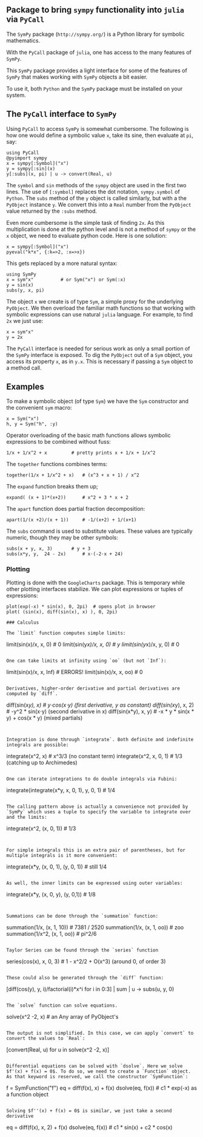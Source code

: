 ## Package to bring `sympy` functionality into `julia` via `PyCall`

The `SymPy` package  (`http://sympy.org/`)  is a Python library for symbolic mathematics. 

With the `PyCall` package of `julia`, one has access to the many features of `SymPy`. 

This `SymPy` package provides a light interface for some of the features of `SymPy` that makes working with `SymPy` objects a bit easier.

To use it, both `Python` and the `SymPy` package must be installed on your system.


## The `PyCall` interface to `SymPy`

Using `PyCall` to access `SymPy` is somewhat cumbersome. The following is how one would define a symbolic value `x`, take its sine, then evaluate at `pi`, say:

```
using PyCall
@pyimport sympy
x = sympy[:Symbol]("x")
y = sympy[:sin](x)
y[:subs](x, pi) | u -> convert(Real, u)
```

The `symbol` and `sin` methods of the `sympy` object are used in the first two lines. The use of `[:symbol]` replaces the dot notation, `sympy.symbol` of `Python`. The `subs` method of the `y` object is called similarly, but with a the `PyObject` instance `y`. We convert this into a `Real` number from the `PyObject` value returned by the `:subs` method.


Even more cumbersome is the simple task of finding `2x`. As this multiplication is done at the python level and is not a method of `sympy` or the `x` object, we need to evaluate python code. Here is one solution:

```
x = sympy[:Symbol]("x")
pyeval("k*x", {:k=>2, :x=>x})
```

This gets replaced by a more natural syntax:

```
using SymPy
x = sym"x"			# or Sym("x") or Sym(:x)
y = sin(x)
subs(y, x, pi)
```

The object `x` we create is of type `Sym`, a simple proxy for the underlying `PyObject`. We then overload the familiar math functions so that working with symbolic expressions can use natural `julia` language. For example, to find `2x` we just use:

```
x = sym"x"
y = 2x
```

The `PyCall` interface is needed for serious work as only a small portion of the `SymPy` interface is exposed.  To dig the `PyObject` out of a `Sym` object, you access its property `x`, as in `y.x`. This is necessary if passing a `Sym` object to a method call.

## Examples

To make a symbolic object (of type `Sym`) we have the `Sym` constructor and the convenient `sym` macro:

```
x = Sym("x")
h, y = Sym("h", :y)
```

Operator overloading of the basic math functions allows symbolic expressions to be combined without fuss:

```
1/x + 1/x^2 + x			# pretty prints x + 1/x + 1/x^2
```


The `together` functions combines terms:

```
together(1/x + 1/x^2 + x)	# (x^3 + x + 1) / x^2
```

The `expand` function breaks them up;

```
expand( (x + 1)*(x+2))		# x^2 + 3 * x + 2
```

The `apart` function does partial fraction decomposition:

```
apart(1/(x +2)/(x + 1))		# -1/(x+2) + 1/(x+1)
```


The `subs` command is used to substitute values. These values are typically numeric, though they may be other symbols:

```
subs(x + y, x, 3)		# y + 3
subs(x*y, y,  24 - 2x) 		# x⋅(-2⋅x + 24)
```

### Plotting

Plotting is done with the `GoogleCharts` package. This is temporary while other plotting interfaces stabilize. We can plot expressions or tuples of expressions:

```
plot(exp(-x) * sin(x), 0, 2pi)	# opens plot in browser
plot( (sin(x), diff(sin(x), x) ), 0, 2pi)

### Calculus

The `limit` function computes simple limits:

```
limit(sin(x)/x, x, 0)		# 0
limit(sin(y*x)/x, x, 0)		# y
limit(sin(y*x)/x, y, 0) 	# 0
```

One can take limits at infinity using `oo` (but not `Inf`):

```
limit(sin(x)/x, x, Inf)		# ERRORS!
limit(sin(x)/x, x, oo)		# 0
```

Derivatives, higher-order derivative and partial derivatives are computed by `diff`. 

```
diff(sin(x*y), x)		# y⋅cos(x⋅y)         (first derivative, y as constant)
diff(sin(x*y), x, 2)		# -y^2 * sin(x⋅y)    (second derivative in x)
diff(sin(x*y), x, y)		# -x * y * sin(x * y) + cos(x * y)  (mixed partials)
```


Integration is done through `integrate`. Both definite and indefinite integrals are possible:

```
integrate(x^2, x)		# x^3/3  (no constant term)
integrate(x^2, x, 0, 1)		# 1/3    (catching up to Archimedes)
```

One can iterate integrations to do double integrals via Fubini:

```
integrate(integrate(x*y, x, 0, 1), y, 0, 1) # 1/4
```

The calling pattern above is actually a convenience not provided by `SymPy` which uses a tuple to specify the variable to integrate over and the limits:

```
integrate(x^2, (x, 0, 1))	# 1/3
```


For simple integrals this is an extra pair of parentheses, but for multiple integrals is it more convenient:

```
integrate(x*y, (x, 0, 1), (y, 0, 1)) # still 1/4
```

As well, the inner limits can be expressed using outer variables:
```
integrate(x*y, (x, 0, y), (y, 0,1)) # 1/8
```


Summations can be done through the `summation` function:

```
summation(1/x, (x, 1, 10))	# 7381 / 2520
summation(1/x, (x, 1, oo))      # zoo
summation(1/x^2, (x, 1, oo))	# pi^2/6
```

Taylor Series can be found through the `series` function

```
series(cos(x), x, 0, 3)		# 1 - x^2/2 + O(x^3)  (around 0, of order 3)
```

These could also be generated through the `diff` function:

```
[diff(cos(y), y, i)/factorial(i)*x^i for i in 0:3] | sum | u -> subs(u, y, 0)
```

The `solve` function can solve equations.

```
solve(x^2 -2, x)		# an Any array of PyObject's
```

The output is not simplified. In this case, we can apply `convert` to convert the values to `Real`:

```
[convert(Real, u) for u in solve(x^2 -2, x)]
```

Differential equations can be solved with `dsolve`. Here we solve $f'(x) + f(x) = 0$. To do so, we need to create a `Function` object. As that keyword is reserved, we call the constructor `SymFunction`:

```
f = SymFunction("f")
eq = diff(f(x), x) + f(x)
dsolve(eq, f(x))		# c1 * exp(-x) as a function object
```	     

Solving $f''(x) + f(x) = 0$ is similar, we just take a second derivative

```
eq = diff(f(x), x, 2) + f(x)
dsolve(eq, f(x))		# c1 * sin(x) + c2 * cos(x)
```
















